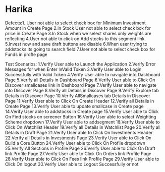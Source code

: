 # Harika
Defects:1. User not able to select check box for Minimum Investment Amount in Create Page
2.In Stock User not able to select check box for price in Create Page
3.In Stock when we select shares only weights are reflecting
4.User not able to click on Add stocks to this segment link
5.Invest now and save draft buttons are disable
6.When user trying to addstocks its going to search field
7.User not able to select check box for Funds in profle page




Test Scenarios:
1.Verify User able to Launch the Application
2.Verify Error Messages for when Enter InValid Token
3.Verify User able to Login Successfully with Valid Token
4.Verify User able to navigate into Dashboard Page
5.Verify all Details in Dashboard Page
6.Verify User able to Click On Discover smallcases link in Dashboard Page
7.Verify User able to navigate into Discover Page
8.Verify all Details in Discover Page
9.Verify Explore tab Details in Discover Page
10.Verify AllSmallcases tab Details in Discover Page
11.Verify User able to Click On Create Header
12.Verify all Details in Create Page
13.Verify User able to update smallcase in Create page
14.Verify User able to addstocks in Create page
15.Verify User able to Click On Find stocks on screener Button
16.Verify User able to select Weighting Scheme dropdown
17.Verify User able to addsegment
18.Verify User able to Click On Watchlist Header
19.Verify all Details in Watchlist Page
20.Verify all Details in Draft Page
21.Verify User able to Click On Investments Header
22.Verify all Details in Investments Page
23.Verify User able to Click On Build a Core Button
24.Verify User able to Click On Profile dropdown
25.Verify All Sections in Profile Page
26.Verify User able to Click On Draft link Profile Page
27.Verify User able to Click On Orders link Profile Page
28.Verify User able to Click On Fees link Profile Page
29.Verify User able to Click On logout 
30.Verify User able to Logout Successfully or not



